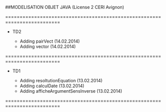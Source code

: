 ##MODELISATION OBJET JAVA (License 2 CERI Avignon)

=========================================================================

- TD2

  - Adding pairVect (14.02.2014)
  - Adding vector (14.02.2014)

=========================================================================

- TD1

  - Adding resoltutionEquation (13.02.2014)
  - Adding calculDate (13.02.2014)
  - Adding afficheArgumentSensInverse (13.02.2014)

=========================================================================
